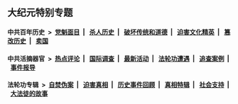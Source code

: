 ## 大纪元特别专题

#### 中共百年历史 &nbsp;>&nbsp; [党魁面目](indexes/nf1176107/README.md?01230430) &nbsp;| &nbsp; [杀人历史](indexes/nf1176106/README.md?01230430) &nbsp;| &nbsp; [破坏传统和道德](indexes/nf1176106/README.md?01230430) &nbsp;| &nbsp; [迫害文化精英](indexes/nf1176111/README.md?01230430) &nbsp;| &nbsp; [篡改历史](indexes/nf1176115/README.md?01230430) &nbsp;| &nbsp; [卖国](indexes/nf1176117/README.md?01230430) 

#### 中共活摘器官 &nbsp;>&nbsp; [热点评论](indexes/nf5879/README.md?01230430) &nbsp;| &nbsp; [国际调查](indexes/nf5947/README.md?01230430) &nbsp;| &nbsp; [最新活动](indexes/nf5883/README.md?01230430) &nbsp;| &nbsp; [法轮功遭遇](indexes/nf5881/README.md?01230430) &nbsp;| &nbsp; [追查案例](indexes/nf5880/README.md?01230430) &nbsp;| &nbsp; [事件报导](indexes/nf5877/README.md?01230430) 

#### 法轮功专辑 &nbsp;>&nbsp; [自焚伪案](indexes/nf5562/README.md?01230430) &nbsp;| &nbsp; [迫害真相](indexes/nf4379/README.md?01230430) &nbsp;| &nbsp; [历史事件回顾](indexes/nf5793/README.md?01230430) &nbsp;| &nbsp; [真相特辑](indexes/nf4389/README.md?01230430) &nbsp;| &nbsp; [社会支持](indexes/nf4386/README.md?01230430) &nbsp;| &nbsp; [大法徒的故事](indexes/nf1147481/README.md?01230430) 


